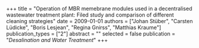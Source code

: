 +++
title = "Operation of MBR memebrane modules used in a decentralised wastewater treatment plant: Filed study and comparison of different cleaning strategies"
date = 2009-01-01
authors = ["Johan Stüber", "Carsten Lüdicke", "Boris Lesjean", "Regina Gnirss", "Matthias Kraume"]
publication_types = ["2"]
abstract = ""
selected = false
publication = "*Desalination and Water Treatment*"
+++

